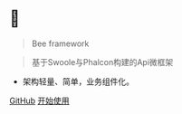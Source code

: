 # 🐝

> Bee framework

> 基于Swoole与Phalcon构建的Api微框架

* 架构轻量、简单，业务组件化。

[GitHub](https://github.com/NufangTechnology/bee-skeleton)
[开始使用](#start-use)
